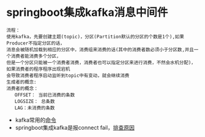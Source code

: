 # springboot集成kafka消息中间件
```
流程：
使用kafka，先要创建主题(topic)，分区(Partition默认的分区的个数是1个),如果Producer不指定分区的话，
消息会被随机加载到相应的分区中，消费组来消费的话(其中的消费者数必须小于分区数,并且一个消费者能消费多个分区，
但是一个分区只能被一个消费者消费，消费者也可以指定分区来进行消费，不然会水机分配)，如果消费者的程序程序出现宕机
会导致消费者程序启动监听到topic中有变动，就会继续消费
生成者的概念:
消费者的概念：
   OFFSET： 当前已消费的条数             
   LOGSIZE： 总条数   
   LAG：未消费的条数
```
 * kafka常用的[命令](kafka/kafkaCommand.md)
 * springboot集成kafka是报connect fail，[排查原因](https://blog.csdn.net/fanrenxiang/article/details/82870708)
